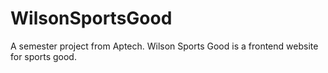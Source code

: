 # WilsonSportsGood
A semester project from Aptech. Wilson Sports Good is a frontend website for sports good.
